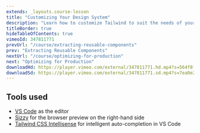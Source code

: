 ```yaml
---
extends: _layouts.course-lesson
title: "Customizing Your Design System"
description: "Learn how to customize Tailwind to suit the needs of your project."
titleBorder: true
hideTableOfContents: true
vimeoId: 347811771
prevUrl: "/course/extracting-reusable-components"
prev: "Extracting Reusable Components"
nextUrl: "/course/optimizing-for-production"
next: "Optimizing for Production"
downloadHd: https://player.vimeo.com/external/347811771.hd.mp4?s=564f8f678a63f889c2c505f9ef44779b1b23d339&profile_id=169&download=1
downloadSd: https://player.vimeo.com/external/347811771.sd.mp4?s=7ea0e205f6d1ff452e0d9fb97d86106154d528c9&profile_id=165&download=1
---
```


## Tools used

- [VS Code](https://code.visualstudio.com/) as the editor
- [Sizzy](https://a.paddle.com/v2/click/49831/104876?link=1947) for the browser preview on the right-hand side
- [Tailwind CSS Intellisense](https://marketplace.visualstudio.com/items?itemName=bradlc.vscode-tailwindcss) for intelligent auto-completion in VS Code
